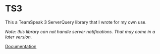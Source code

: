 # TS3

This a TeamSpeak 3 ServerQuery library that I wrote for my own use.

*Note: this library can not handle server notifications. That may come in a later version.*

[Documentation](http://go.pkgdoc.org/github.com/nightexcessive/ts3)
